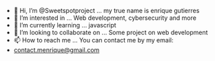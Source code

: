 - 👋 Hi, I’m @Sweetspotproject ... my true name is enrique gutierres
- 👀 I’m interested in ... Web development, cybersecurity and more
- 🌱 I’m currently learning ... javascript 
- 💞️ I’m looking to collaborate on ... Some project on web development
- 📫 How to reach me ... You can contact me by my email:
- contact.menrique@gmail.com



<!---
Sweetspotproject/Sweetspotproject is a ✨ special ✨ repository because its `README.md` (this file) appears on your GitHub profile.
You can click the Preview link to take a look at your changes.
--->

